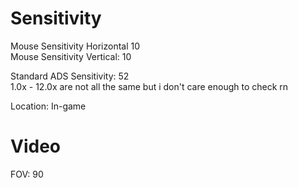 # Sensitivity
Mouse Sensitivity Horizontal 10   
Mouse Sensitivity Vertical: 10  

Standard ADS Sensitivity: 52   
1.0x - 12.0x are not all the same but i don't care enough to check rn

Location: In-game

# Video  
FOV: 90     


